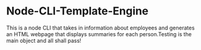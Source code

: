 # Node-CLI-Template-Engine
This is a node CLI that takes in information about employees and generates an HTML webpage that displays summaries for each person.Testing is the main object and all shall pass!
